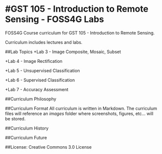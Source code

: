 #GST 105 - Introduction to Remote Sensing - FOSS4G Labs
================
FOSS4G Course curriculum for GST 105 - Introduction to Remote Sensing.  

Curriculum includes lectures and labs.

##Lab Topics
+Lab 3 - Image Composite, Mosaic, Subset

+Lab 4 - Image Rectification

+Lab 5 - Unsupervised Classification

+Lab 6 - Supervised Classification

+Lab 7 - Accuracy Assessment

##Curriculum Philosophy

##Curriculum Format
All curriculum is written in Markdown.  The curriculum files will reference an *images* folder where screenshots, figures, etc... will be stored.

##Curriculum History

##Curriculum Future

##License: Creative Commons 3.0 License
